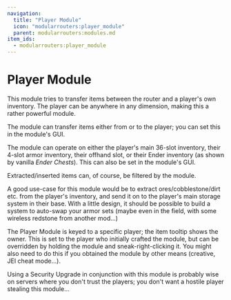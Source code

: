 ```yaml
---
navigation:
  title: "Player Module"
  icon: "modularrouters:player_module"
  parent: modularrouters:modules.md
item_ids:
  - modularrouters:player_module
---
```


# Player Module

This module tries to transfer items between the router and a player's own inventory. The player can be anywhere in any dimension, making this a rather powerful module.

The module can transfer items either from or to the player; you can set this in the module's GUI.



The module can operate on either the player's main 36-slot inventory, their 4-slot armor inventory, their offhand slot, or their Ender inventory (as shown by vanilla *Ender Chests*). This can also be set in the module's GUI.

Extracted/inserted items can, of course, be filtered by the module.

A good use-case for this module would be to extract ores/cobblestone/dirt etc. from the player's inventory, and send it on to the player's main storage system in their base. With a little design, it should be possible to build a system to auto-swap your armor sets (maybe even in the field, with some wireless redstone from another mod...)

The Player Module is keyed to a specific player; the item tooltip shows the owner. This is set to the player who initially crafted the module, but can be overridden by holding the module and sneak-right-clicking it. You might also need to do this if you obtained the module by other means (creative, JEI cheat mode...).

Using a Security Upgrade in conjunction with this module is probably wise on servers where you don't trust the players; you don't want a hostile player stealing this module...



<Recipe id="modularrouters:player_module" />

